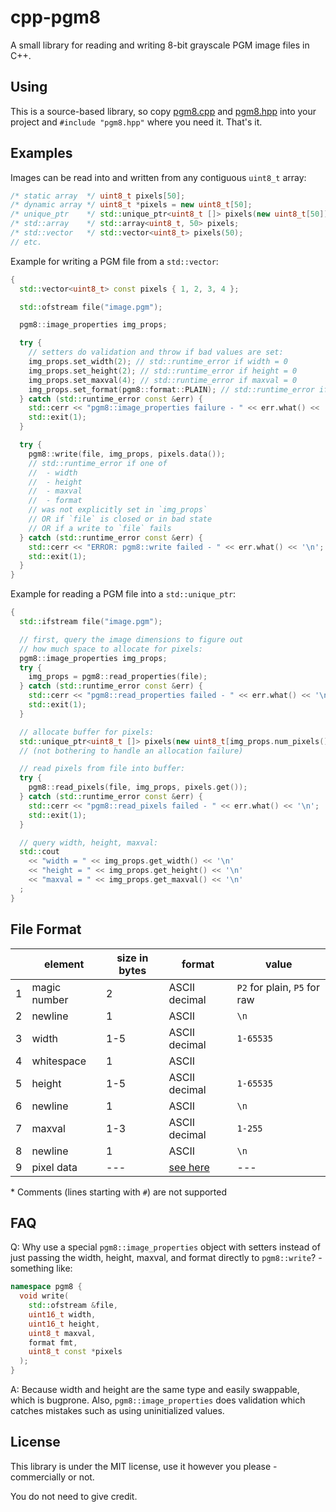 # cpp-pgm8

A small library for reading and writing 8-bit grayscale PGM image files in C++.

## Using

This is a source-based library, so copy [pgm8.cpp](/pgm8.cpp) and [pgm8.hpp](/pgm8.hpp) into your project and `#include "pgm8.hpp"` where you need it. That's it.

## Examples

Images can be read into and written from any contiguous `uint8_t` array:

```cpp
/* static array  */ uint8_t pixels[50];
/* dynamic array */ uint8_t *pixels = new uint8_t[50];
/* unique_ptr    */ std::unique_ptr<uint8_t []> pixels(new uint8_t[50]);
/* std::array    */ std::array<uint8_t, 50> pixels;
/* std::vector   */ std::vector<uint8_t> pixels(50);
// etc.
```

Example for writing a PGM file from a `std::vector`:

```cpp
{
  std::vector<uint8_t> const pixels { 1, 2, 3, 4 };

  std::ofstream file("image.pgm");

  pgm8::image_properties img_props;

  try {
    // setters do validation and throw if bad values are set:
    img_props.set_width(2); // std::runtime_error if width = 0
    img_props.set_height(2); // std::runtime_error if height = 0
    img_props.set_maxval(4); // std::runtime_error if maxval = 0
    img_props.set_format(pgm8::format::PLAIN); // std::runtime_error if invalid format
  } catch (std::runtime_error const &err) {
    std::cerr << "pgm8::image_properties failure - " << err.what() << '\n';
    std::exit(1);
  }

  try {
    pgm8::write(file, img_props, pixels.data());
    // std::runtime_error if one of
    //  - width
    //  - height
    //  - maxval
    //  - format
    // was not explicitly set in `img_props`
    // OR if `file` is closed or in bad state
    // OR if a write to `file` fails
  } catch (std::runtime_error const &err) {
    std::cerr << "ERROR: pgm8::write failed - " << err.what() << '\n';
    std::exit(1);
  }
}
```

Example for reading a PGM file into a `std::unique_ptr`:

```cpp
{
  std::ifstream file("image.pgm");

  // first, query the image dimensions to figure out
  // how much space to allocate for pixels:
  pgm8::image_properties img_props;
  try {
    img_props = pgm8::read_properties(file);
  } catch (std::runtime_error const &err) {
    std::cerr << "pgm8::read_properties failed - " << err.what() << '\n';
    std::exit(1);
  }

  // allocate buffer for pixels:
  std::unique_ptr<uint8_t []> pixels(new uint8_t[img_props.num_pixels()]);
  // (not bothering to handle an allocation failure)

  // read pixels from file into buffer:
  try {
    pgm8::read_pixels(file, img_props, pixels.get());
  } catch (std::runtime_error const &err) {
    std::cerr << "pgm8::read_pixels failed - " << err.what() << '\n';
    std::exit(1);
  }

  // query width, height, maxval:
  std::cout
    << "width = " << img_props.get_width() << '\n'
    << "height = " << img_props.get_height() << '\n'
    << "maxval = " << img_props.get_maxval() << '\n'
  ;
}
```

## File Format

| | element | size in bytes | format | value |
| - | - | - | - | - |
| 1 | magic number | 2 | ASCII decimal | `P2` for plain, `P5` for raw |
| 2 | newline | 1 | ASCII | `\n` |
| 3 | width | 1-5 | ASCII decimal | `1-65535` |
| 4 | whitespace | 1 | ASCII |  |
| 5 | height | 1-5 | ASCII decimal | `1-65535` |
| 6 | newline | 1 | ASCII | `\n` |
| 7 | maxval | 1-3 | ASCII decimal | `1-255` |
| 8 | newline | 1 | ASCII | `\n` |
| 9 | pixel data | --- | [see here](http://davis.lbl.gov/Manuals/NETPBM/doc/pgm.html) | --- |

\* Comments (lines starting with `#`) are not supported

## FAQ

Q: Why use a special `pgm8::image_properties` object with setters instead of just passing the width, height, maxval, and format directly to `pgm8::write`? - something like:

```cpp
namespace pgm8 {
  void write(
    std::ofstream &file,
    uint16_t width,
    uint16_t height,
    uint8_t maxval,
    format fmt,
    uint8_t const *pixels
  );
}
```

A: Because width and height are the same type and easily swappable, which is bugprone. Also, `pgm8::image_properties` does validation which catches mistakes such as using uninitialized values.

## License

This library is under the MIT license, use it however you please - commercially or not.

You do not need to give credit.
